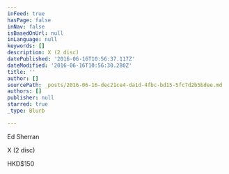 ```yaml
---
inFeed: true
hasPage: false
inNav: false
isBasedOnUrl: null
inLanguage: null
keywords: []
description: X (2 disc)
datePublished: '2016-06-16T10:56:37.117Z'
dateModified: '2016-06-16T10:56:30.280Z'
title: ''
author: []
sourcePath: _posts/2016-06-16-dec21ce4-da1d-4fbc-bd15-5fc7d2b5bdee.md
authors: []
publisher: null
starred: true
_type: Blurb

---
```

Ed Sherran

X (2 disc)

HKD$150